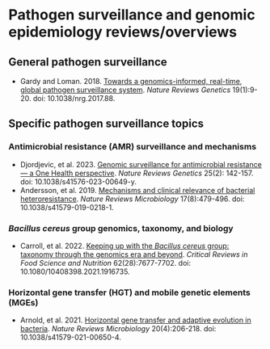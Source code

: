 # Pathogen surveillance and genomic epidemiology reviews/overviews

## General pathogen surveillance

* Gardy and Loman. 2018. [Towards a genomics-informed, real-time, global pathogen surveillance system](https://www.nature.com/articles/nrg.2017.88). *Nature Reviews Genetics* 19(1):9-20. doi: 10.1038/nrg.2017.88.

## Specific pathogen surveillance topics

### Antimicrobial resistance (AMR) surveillance and mechanisms

* Djordjevic, et al. 2023. [Genomic surveillance for antimicrobial resistance — a One Health perspective](https://www.nature.com/articles/s41576-023-00649-y). *Nature Reviews Genetics* 25(2): 142-157. doi: 10.1038/s41576-023-00649-y.
* Andersson, et al. 2019. [Mechanisms and clinical relevance of bacterial heteroresistance](https://www.nature.com/articles/s41579-019-0218-1). *Nature Reviews Microbiology* 17(8):479-496. doi: 10.1038/s41579-019-0218-1.

### *Bacillus cereus* group genomics, taxonomy, and biology 

* Carroll, et al. 2022. [Keeping up with the *Bacillus cereus* group: taxonomy through the genomics era and beyond](https://www.tandfonline.com/doi/full/10.1080/10408398.2021.1916735). *Critical Reviews in Food Science and Nutrition* 62(28):7677-7702. doi: 10.1080/10408398.2021.1916735.

### Horizontal gene transfer (HGT) and mobile genetic elements (MGEs)

* Arnold, et al. 2021. [Horizontal gene transfer and adaptive evolution in bacteria](https://www.nature.com/articles/s41579-021-00650-4). *Nature Reviews Microbiology* 20(4):206-218. doi: 10.1038/s41579-021-00650-4.
